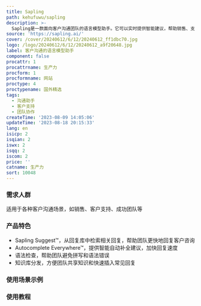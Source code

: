 ```yaml
---
title: Sapling
path: kehufuwu/sapling
description: >-
  Sapling是一款面向客户沟通团队的语言模型助手。它可以实时提供智能建议，帮助销售、支持和成功团队更高效地撰写个性化回复。Sapling还提供语法检查、自动补全、快捷回复等功能，帮助团队减少回复时间，提高沟通质量。Sapling可与各种CRM和消息平台集成，为团队提供即时建议和回复库，提升沟通效率。
source: 'https://sapling.ai/'
cover: /cover/20240612/6/12/20240612_ff1dbc70.jpg
logo: /logo/20240612/6/12/20240612_a9f20648.jpg
label: 客户沟通的语言模型助手
component: false
procattr: 1
procattrname: 生产力
procform: 1
procformname: 网站
proctype: 4
proctypename: 国外精选
tags:
  - 沟通助手
  - 客户支持
  - 团队协作
createTime: '2023-08-09 14:05:06'
updateTime: '2023-08-18 20:15:33'
lang: en
isicp: 2
isqian: 2
iswx: 2
isqq: 2
iscom: 2
price: ''
catname: 生产力
sort: 10048
---
```




### 需求人群
适用于各种客户沟通场景，如销售、客户支持、成功团队等

### 产品特色
- Sapling Suggest™，从回复库中检索相关回复，帮助团队更快地回复客户咨询
- Autocomplete Everywhere™，提供智能自动补全建议，加快回复速度
- 语法检查，帮助团队避免拼写和语法错误
- 知识库分发，方便团队共享知识和快速插入常见回复

### 使用场景示例


### 使用教程


  
